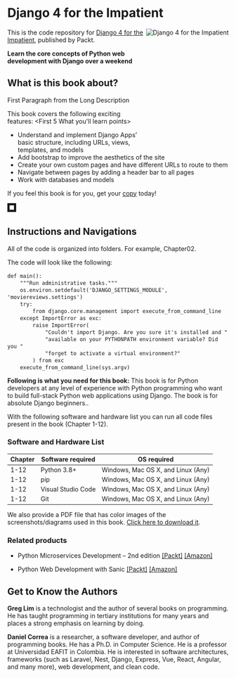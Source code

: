 # Django 4 for the Impatient

<a href="https://www.packtpub.com/product/django-4-for-the-impatient/9781803245836?utm_source=github&utm_medium=repository&utm_campaign=9781803245836"><img src="https://static.packt-cdn.com/products/9781803245836/cover/smaller" alt="Django 4 for the Impatient" height="256px" align="right"></a>

This is the code repository for [Django 4 for the Impatient](https://www.packtpub.com/product/django-4-for-the-impatient/9781803245836?utm_source=github&utm_medium=repository&utm_campaign=9781803245836), published by Packt.

**Learn the core concepts of Python web development with Django over a weekend**

## What is this book about?
First Paragraph from the Long Description

This book covers the following exciting features: <First 5 What you'll learn points>
* Understand and implement Django Apps’ basic structure, including URLs, views, templates, and models
* Add bootstrap to improve the aesthetics of the site
* Create your own custom pages and have different URLs to route to them
* Navigate between pages by adding a header bar to all pages
* Work with databases and models

If you feel this book is for you, get your [copy](https://www.amazon.com/dp/1803245832) today!

<a href="https://www.packtpub.com/?utm_source=github&utm_medium=banner&utm_campaign=GitHubBanner"><img src="https://raw.githubusercontent.com/PacktPublishing/GitHub/master/GitHub.png" 
alt="https://www.packtpub.com/" border="5" /></a>


## Instructions and Navigations
All of the code is organized into folders. For example, Chapter02.

The code will look like the following:
```
def main():
    """Run administrative tasks."""
    os.environ.setdefault('DJANGO_SETTINGS_MODULE', 'moviereviews.settings')
    try:
        from django.core.management import execute_from_command_line
    except ImportError as exc:
        raise ImportError(
            "Couldn't import Django. Are you sure it's installed and "
            "available on your PYTHONPATH environment variable? Did you "
            "forget to activate a virtual environment?"
        ) from exc
    execute_from_command_line(sys.argv)

```

**Following is what you need for this book:**
This book is for Python developers at any level of experience with Python programming who want to build full-stack Python web applications using Django. The book is for absolute Django beginners..

With the following software and hardware list you can run all code files present in the book (Chapter 1-12).

### Software and Hardware List

| Chapter  | Software required                   | OS required                        |
| -------- | ------------------------------------| -----------------------------------|
| 1-12      | Python 3.8+                     | Windows, Mac OS X, and Linux (Any) |
| 1-12      | pip             | Windows, Mac OS X, and Linux (Any) |
| 1-12       | Visual Studio Code            | Windows, Mac OS X, and Linux (Any) |
| 1-12       | Git            | Windows, Mac OS X, and Linux (Any) |


We also provide a PDF file that has color images of the screenshots/diagrams used in this book. [Click here to download it](https://packt.link/s1vSa).


### Related products <Other books you may enjoy>
* Python Microservices Development – 2nd edition [[Packt]](https://www.packtpub.com/product/python-microservices-development-second-edition/9781801076302?utm_source=github&utm_medium=repository&utm_campaign=9781801076302) [[Amazon]](https://www.amazon.com/dp/1801076308)

* Python Web Development with Sanic [[Packt]](https://www.packtpub.com/product/python-web-development-with-sanic/9781801814416?utm_source=github&utm_medium=repository&utm_campaign=9781801814416) [[Amazon]](https://www.amazon.com/dp/1801814414)

## Get to Know the Authors
**Greg Lim**
is a technologist and the author of several books on programming. He has taught programming in tertiary institutions for many years and places a strong emphasis on learning by doing.

**Daniel Correa**
is a researcher, a software developer, and author of programming books. He has a Ph.D. in Computer Science. He is a professor at Universidad EAFIT in Colombia. He is interested in software architectures, frameworks (such as Laravel, Nest, Django, Express, Vue, React, Angular, and many more), web development, and clean code.


